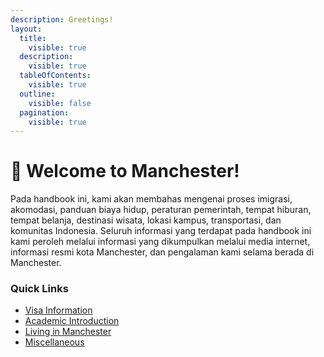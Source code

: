 ```yaml
---
description: Greetings!
layout:
  title:
    visible: true
  description:
    visible: true
  tableOfContents:
    visible: true
  outline:
    visible: false
  pagination:
    visible: true
---
```


# 👋 Welcome to Manchester!

Pada handbook ini, kami akan membahas mengenai proses imigrasi, akomodasi, panduan biaya hidup, peraturan pemerintah, tempat hiburan, tempat belanja, destinasi wisata, lokasi kampus, transportasi, dan komunitas Indonesia. Seluruh informasi yang terdapat pada handbook ini kami peroleh melalui informasi yang dikumpulkan melalui media internet, informasi resmi kota Manchester, dan pengalaman kami selama berada di Manchester.

### Quick Links

- [Visa Information](visa-departure-and-arrival/README.md)
- [Academic Introduction](academic-introduction/README.md)
- [Living in Manchester](living-in-manchester/README.md)
- [Miscellaneous](miscellaneous/README.md)